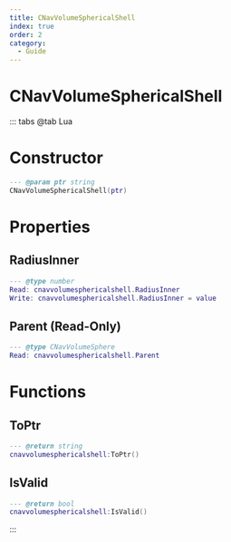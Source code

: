 ```yaml
---
title: CNavVolumeSphericalShell
index: true
order: 2
category:
  - Guide
---
```


# CNavVolumeSphericalShell

::: tabs
@tab Lua
# Constructor
```lua
--- @param ptr string
CNavVolumeSphericalShell(ptr)
```
# Properties
## RadiusInner 
```lua
--- @type number
Read: cnavvolumesphericalshell.RadiusInner
Write: cnavvolumesphericalshell.RadiusInner = value
```
## Parent (Read-Only)
```lua
--- @type CNavVolumeSphere
Read: cnavvolumesphericalshell.Parent
```
# Functions
## ToPtr
```lua
--- @return string
cnavvolumesphericalshell:ToPtr()
```
## IsValid
```lua
--- @return bool
cnavvolumesphericalshell:IsValid()
```

:::
